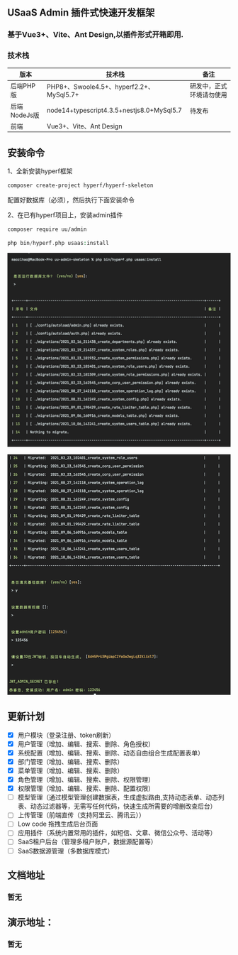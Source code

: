 ## USaaS Admin 插件式快速开发框架

### 基于Vue3+、Vite、Ant Design,以插件形式开箱即用.

### 技术栈

|      版本       | 技术栈  | 备注 |
|  ----------      | -------------  | -------------  |
| 后端PHP版  | PHP8+、Swoole4.5+、hyperf2.2+、MySql5.7+  | 研发中，正式环境请勿使用 |
| 后端NodeJs版  | node14+typescript4.3.5+nestjs8.0+MySql5.7   | 待发布|
| 前端  | Vue3+、Vite、Ant Design | |

## 安装命令
1、全新安装hyperf框架
```bash
composer create-project hyperf/hyperf-skeleton
```

配置好数据库（必须），然后执行下面安装命令

2、在已有hyperf项目上，安装admin插件

```bash
composer require uu/admin
```

```php
php bin/hyperf.php usaas:install
```
![step1](./screenshot/step1.jpg)

![step1](./screenshot/step2.jpg)

## 更新计划

[comment]: <> (|      模块       | 介绍  | 完成状态  | 预计发布日期 |)

[comment]: <> (|  ----------      | -------------  | -------------| -------------  |)

[comment]: <> (|  用户模块|登录注册、token刷新            |已完成| 2021-09-13)

[comment]: <> (|  用户管理|增加、编辑、搜索、删除、角色授权        |已完成 | 2021-09-13)

[comment]: <> (|  系统配置|增加、编辑、搜索、删除、动态自由组合生成配置表单| 已完成| 2021-09-13)

[comment]: <> (|  部门管理|增加、编辑、搜索、删除| 已完成| 2021-09-13)

[comment]: <> (|  菜单管理|增加、编辑、搜索、删除| 已完成| 2021-09-13)

[comment]: <> (|  角色管理|增加、编辑、搜索、删除、权限管理|已完成| 2021-09-13)

[comment]: <> (|  权限管理|增加、编辑、搜索、删除、配置权限|已完成| 2021-09-13)

[comment]: <> (| 模型管理|通过模型管理创建数据表，生成虚拟路由,支持动态表单、动态列表、动态过滤器等，无需写任何代码，快速生成所需要的增删改查后台|未完成| 2021-10-20)

[comment]: <> (| 上传管理|前端直传（支持阿里云、腾讯云）|未完成| 2021-09-30)

[comment]: <> (|  Low code|拖拽生成后台页面|未完成| 2021-10-30)

[comment]: <> (| 应用插件| 系统内置常用的插件，如短信、文章、微信公众号、活动等 |未完成| 2021-10-20)

[comment]: <> (| SaaS租户后台|   |未完成| 2021-10-20)

[comment]: <> (| SaaS数据源管理|多数据库模式|未完成| 2021-10-30)

- [x] 用户模块（登录注册、token刷新）
- [x] 用户管理（增加、编辑、搜索、删除、角色授权）
- [x] 系统配置（增加、编辑、搜索、删除、动态自由组合生成配置表单）
- [x] 部门管理（增加、编辑、搜索、删除）
- [x] 菜单管理（增加、编辑、搜索、删除）
- [x] 角色管理（增加、编辑、搜索、删除、权限管理）
- [x] 权限管理（增加、编辑、搜索、删除、配置权限）
- [ ] 模型管理（通过模型管理创建数据表，生成虚拟路由,支持动态表单、动态列表、动态过滤器等，无需写任何代码，快速生成所需要的增删改查后台）
- [ ] 上传管理（前端直传（支持阿里云、腾讯云））
- [ ] Low code 拖拽生成后台页面
- [ ] 应用插件（系统内置常用的插件，如短信、文章、微信公众号、活动等）
- [ ] SaaS租户后台（管理多租户账户，数据源配置等）
- [ ] SaaS数据源管理（多数据库模式）

## 文档地址

### 暂无

## 演示地址：

### 暂无
